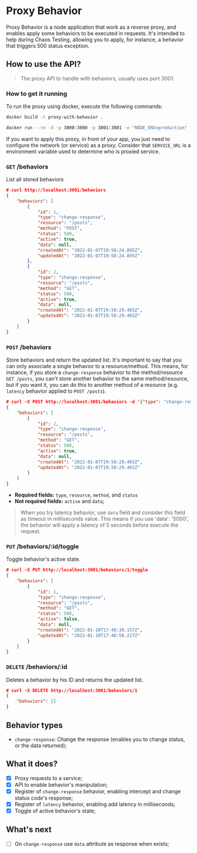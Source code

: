 # Proxy Behavior
Proxy Behavior is a node application that work as a reverse proxy, and enables apply some behaviors to be executed in requests.
It's intended to help during Chaos Testing, allowing you to apply, for instance, a behavior that triggers 500 status exception.

## How to use the API?
> The proxy API to handle with behaviors, usually uses port 3001.

### How to get it running

To run the proxy using docker, execute the following commands:
```bash
docker build -t proxy-with-behavior .

docker run --rm -d -p 3000:3000 -p 3001:3001 -e "NODE_ENV=production" -e "SERVICE_URL=https://jsonplaceholder.typicode.com" --name proxy-with-behavior-container proxy-with-behavior
```
If you want to apply this proxy, in front of your app, you just need to configure the network (or service) as a proxy. Consider that `SERVICE_URL` is a environment variable used to determine who is proxied service.

### `GET` /behaviors

List all stored behaviors
```json
# curl http://localhost:3001/behaviors
{
	"behaviors": [
		{
			"id": 1,
			"type": "change-response",
			"resource": "/posts",
			"method": "POST",
			"status": 500,
			"active": true,
			"data": null,
			"createdAt": "2022-01-07T19:58:24.895Z",
			"updatedAt": "2022-01-07T19:58:24.895Z"
		},
		{
			"id": 2,
			"type": "change-response",
			"resource": "/posts",
			"method": "GET",
			"status": 500,
			"active": true,
			"data": null,
			"createdAt": "2022-01-07T19:58:29.465Z",
			"updatedAt": "2022-01-07T19:58:29.465Z"
		}
	]
}
```

### `POST` /behaviors

Store behaviors and return the updated list. It's important to say that you can only associate a single behavior to a resource/method. This means, for instance, if you store a `change-response` behavior to the method/resource `GET /posts`, you can't store another behavior to the same method/resource, but if you want it, you can do this to another method of a resource (e.g. `latency` behavior applied to `POST /posts`).
```json
# curl -X POST http://localhost:3001/behaviors -d '{"type": "change-response","resource": "/posts","method": "GET","status": 500 }'
{
	"behaviors": [
		{
			"id": 2,
			"type": "change-response",
			"resource": "/posts",
			"method": "GET",
			"status": 500,
			"active": true,
			"data": null,
			"createdAt": "2022-01-07T19:58:29.465Z",
			"updatedAt": "2022-01-07T19:58:29.465Z"
		}
	]
}
```

- **Required fields:** `type`, `resource`, `method`, and `status`
- **Not required fields:** `active` and `data`;

> When you try latency behavior, use `data` field and consider this field as timeout in milliseconds value. This means if you use 'data': '5000', the behavior will apply a latency of 5 seconds before execute the request.

### `PUT` /behaviors/:id/toggle

Toggle behavior's active state.

```json
# curl -X PUT http://localhost:3001/behaviors/1/toggle
{
	"behaviors": [
		{
			"id": 1,
			"type": "change-response",
			"resource": "/posts",
			"method": "GET",
			"status": 500,
			"active": false,
			"data": null,
			"createdAt": "2022-01-10T17:40:30.157Z",
			"updatedAt": "2022-01-10T17:40:58.217Z"
		}
	]
}
```

### `DELETE` /behaviors/:id

Deletes a behavior by his ID and returns the updated list.

```json
# curl -X DELETE http://localhost:3001/behaviors/1
{
	"behaviors": []
}
```

## Behavior types
- `change-response`: Change the response (enables you to change status, or the data returned);

## What it does?
- [x] Proxy requests to a service;
- [x] API to enable behavior's manipulation;
- [x] Register of `change-response` behavior, enabling intercept and change status code's response;
- [x] Register of `latency` behavior, enabling add latency in milliseconds;
- [x] Toggle of active behavior's state;
## What's next

- [ ] On `change-response` use `data` attribute as response when exists;